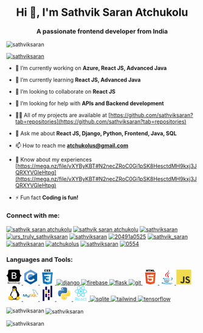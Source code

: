 <h1 align="center">Hi 👋, I'm Sathvik Saran Atchukolu</h1>
<h3 align="center">A passionate frontend developer from India</h3>

<p align="left"> <img src="https://komarev.com/ghpvc/?username=sathviksaran&label=Profile%20views&color=0e75b6&style=flat" alt="sathviksaran" /> </p>

<p align="left"> <a href="https://github.com/ryo-ma/github-profile-trophy"><img src="https://github-profile-trophy.vercel.app/?username=sathviksaran" alt="sathviksaran" /></a> </p>

- 🔭 I’m currently working on **Azure, React JS, Advanced Java**

- 🌱 I’m currently learning **React JS, Advanced Java**

- 👯 I’m looking to collaborate on **React JS**

- 🤝 I’m looking for help with **APIs and Backend development**

- 👨‍💻 All of my projects are available at [https://github.com/sathviksaran?tab=repositories](https://github.com/sathviksaran?tab=repositories)

- 💬 Ask me about **React JS, Django, Python, Frontend, Java, SQL**

- 📫 How to reach me **atchukolus@gmail.com**

- 📄 Know about my experiences [https://mega.nz/file/vXYByKBT#N2necZRoC0Gi1pSK8HesctdMH9kxj3JQRXYVGleHtpg](https://mega.nz/file/vXYByKBT#N2necZRoC0Gi1pSK8HesctdMH9kxj3JQRXYVGleHtpg)

- ⚡ Fun fact **Coding is fun!**

<h3 align="left">Connect with me:</h3>
<p align="left">
<a href="https://linkedin.com/in/sathvik saran atchukolu" target="blank"><img align="center" src="https://raw.githubusercontent.com/rahuldkjain/github-profile-readme-generator/master/src/images/icons/Social/linked-in-alt.svg" alt="sathvik saran atchukolu" height="30" width="40" /></a>
<a href="https://stackoverflow.com/users/sathvik saran atchukolu" target="blank"><img align="center" src="https://raw.githubusercontent.com/rahuldkjain/github-profile-readme-generator/master/src/images/icons/Social/stack-overflow.svg" alt="sathvik saran atchukolu" height="30" width="40" /></a>
<a href="https://kaggle.com/sathviksaran" target="blank"><img align="center" src="https://raw.githubusercontent.com/rahuldkjain/github-profile-readme-generator/master/src/images/icons/Social/kaggle.svg" alt="sathviksaran" height="30" width="40" /></a>
<a href="https://instagram.com/urs_truly_sathviksaran" target="blank"><img align="center" src="https://raw.githubusercontent.com/rahuldkjain/github-profile-readme-generator/master/src/images/icons/Social/instagram.svg" alt="urs_truly_sathviksaran" height="30" width="40" /></a>
<a href="https://www.codechef.com/users/sathviksaran" target="blank"><img align="center" src="https://cdn.jsdelivr.net/npm/simple-icons@3.1.0/icons/codechef.svg" alt="sathviksaran" height="30" width="40" /></a>
<a href="https://www.hackerrank.com/20491a0525" target="blank"><img align="center" src="https://raw.githubusercontent.com/rahuldkjain/github-profile-readme-generator/master/src/images/icons/Social/hackerrank.svg" alt="20491a0525" height="30" width="40" /></a>
<a href="https://codeforces.com/profile/sathvik_saran" target="blank"><img align="center" src="https://raw.githubusercontent.com/rahuldkjain/github-profile-readme-generator/master/src/images/icons/Social/codeforces.svg" alt="sathvik_saran" height="30" width="40" /></a>
<a href="https://www.leetcode.com/sathviksaran" target="blank"><img align="center" src="https://raw.githubusercontent.com/rahuldkjain/github-profile-readme-generator/master/src/images/icons/Social/leet-code.svg" alt="sathviksaran" height="30" width="40" /></a>
<a href="https://www.hackerearth.com/atchukolus" target="blank"><img align="center" src="https://raw.githubusercontent.com/rahuldkjain/github-profile-readme-generator/master/src/images/icons/Social/hackerearth.svg" alt="atchukolus" height="30" width="40" /></a>
<a href="https://www.topcoder.com/members/sathviksaran" target="blank"><img align="center" src="https://raw.githubusercontent.com/rahuldkjain/github-profile-readme-generator/master/src/images/icons/Social/topcoder.svg" alt="sathviksaran" height="30" width="40" /></a>
<a href="https://discord.gg/0554" target="blank"><img align="center" src="https://raw.githubusercontent.com/rahuldkjain/github-profile-readme-generator/master/src/images/icons/Social/discord.svg" alt="0554" height="30" width="40" /></a>
</p>

<h3 align="left">Languages and Tools:</h3>
<p align="left"> <a href="https://getbootstrap.com" target="_blank" rel="noreferrer"> <img src="https://raw.githubusercontent.com/devicons/devicon/master/icons/bootstrap/bootstrap-plain-wordmark.svg" alt="bootstrap" width="40" height="40"/> </a> <a href="https://www.cprogramming.com/" target="_blank" rel="noreferrer"> <img src="https://raw.githubusercontent.com/devicons/devicon/master/icons/c/c-original.svg" alt="c" width="40" height="40"/> </a> <a href="https://www.w3schools.com/css/" target="_blank" rel="noreferrer"> <img src="https://raw.githubusercontent.com/devicons/devicon/master/icons/css3/css3-original-wordmark.svg" alt="css3" width="40" height="40"/> </a> <a href="https://www.djangoproject.com/" target="_blank" rel="noreferrer"> <img src="https://cdn.worldvectorlogo.com/logos/django.svg" alt="django" width="40" height="40"/> </a> <a href="https://firebase.google.com/" target="_blank" rel="noreferrer"> <img src="https://www.vectorlogo.zone/logos/firebase/firebase-icon.svg" alt="firebase" width="40" height="40"/> </a> <a href="https://flask.palletsprojects.com/" target="_blank" rel="noreferrer"> <img src="https://www.vectorlogo.zone/logos/pocoo_flask/pocoo_flask-icon.svg" alt="flask" width="40" height="40"/> </a> <a href="https://git-scm.com/" target="_blank" rel="noreferrer"> <img src="https://www.vectorlogo.zone/logos/git-scm/git-scm-icon.svg" alt="git" width="40" height="40"/> </a> <a href="https://www.w3.org/html/" target="_blank" rel="noreferrer"> <img src="https://raw.githubusercontent.com/devicons/devicon/master/icons/html5/html5-original-wordmark.svg" alt="html5" width="40" height="40"/> </a> <a href="https://www.java.com" target="_blank" rel="noreferrer"> <img src="https://raw.githubusercontent.com/devicons/devicon/master/icons/java/java-original.svg" alt="java" width="40" height="40"/> </a> <a href="https://developer.mozilla.org/en-US/docs/Web/JavaScript" target="_blank" rel="noreferrer"> <img src="https://raw.githubusercontent.com/devicons/devicon/master/icons/javascript/javascript-original.svg" alt="javascript" width="40" height="40"/> </a> <a href="https://www.linux.org/" target="_blank" rel="noreferrer"> <img src="https://raw.githubusercontent.com/devicons/devicon/master/icons/linux/linux-original.svg" alt="linux" width="40" height="40"/> </a> <a href="https://www.mysql.com/" target="_blank" rel="noreferrer"> <img src="https://raw.githubusercontent.com/devicons/devicon/master/icons/mysql/mysql-original-wordmark.svg" alt="mysql" width="40" height="40"/> </a> <a href="https://pandas.pydata.org/" target="_blank" rel="noreferrer"> <img src="https://raw.githubusercontent.com/devicons/devicon/2ae2a900d2f041da66e950e4d48052658d850630/icons/pandas/pandas-original.svg" alt="pandas" width="40" height="40"/> </a> <a href="https://www.python.org" target="_blank" rel="noreferrer"> <img src="https://raw.githubusercontent.com/devicons/devicon/master/icons/python/python-original.svg" alt="python" width="40" height="40"/> </a> <a href="https://reactjs.org/" target="_blank" rel="noreferrer"> <img src="https://raw.githubusercontent.com/devicons/devicon/master/icons/react/react-original-wordmark.svg" alt="react" width="40" height="40"/> </a> <a href="https://www.sqlite.org/" target="_blank" rel="noreferrer"> <img src="https://www.vectorlogo.zone/logos/sqlite/sqlite-icon.svg" alt="sqlite" width="40" height="40"/> </a> <a href="https://tailwindcss.com/" target="_blank" rel="noreferrer"> <img src="https://www.vectorlogo.zone/logos/tailwindcss/tailwindcss-icon.svg" alt="tailwind" width="40" height="40"/> </a> <a href="https://www.tensorflow.org" target="_blank" rel="noreferrer"> <img src="https://www.vectorlogo.zone/logos/tensorflow/tensorflow-icon.svg" alt="tensorflow" width="40" height="40"/> </a> </p>

<p><img align="left" src="https://github-readme-stats.vercel.app/api/top-langs?username=sathviksaran&show_icons=true&locale=en&layout=compact" alt="sathviksaran" /></p>

<p>&nbsp;<img align="center" src="https://github-readme-stats.vercel.app/api?username=sathviksaran&show_icons=true&locale=en" alt="sathviksaran" /></p>

<p><img align="center" src="https://github-readme-streak-stats.herokuapp.com/?user=sathviksaran&" alt="sathviksaran" /></p>


